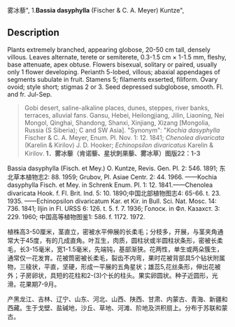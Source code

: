 雾冰藜",
1.**Bassia dasyphylla** (Fischer & C. A. Meyer) Kuntze",

## Description
Plants extremely branched, appearing globose, 20-50 cm tall, densely villous. Leaves alternate, terete or semiterete, 0.3-1.5 cm × 1-1.5 mm, fleshy, base attenuate, apex obtuse. Flowers bisexual, solitary or paired, usually only 1 flower developing. Perianth 5-lobed, villous; abaxial appendages of segments subulate in fruit. Stamens 5; filaments exserted, filiform. Ovary ovoid; style short; stigmas 2 or 3. Seed depressed subglobose, smooth. Fl. and fr. Jul-Sep.

> Gobi desert, saline-alkaline places, dunes, steppes, river banks, terraces, alluvial fans. Gansu, Hebei, Heilongjiang, Jilin, Liaoning, Nei Mongol, Qinghai, Shandong, Shanxi, Xinjiang, Xizang [Mongolia, Russia (S Siberia); C and SW Asia].
  "Synonym": "*Kochia* *dasyphylla* Fischer &amp; C. A. Meyer, Enum. Pl. Nov. 1: 12. 1841; *Chenolea* *divaricata* (Karelin &amp; Kirilov) J. D. Hooker; *Echinopsilon* *divaricatus* Karelin &amp; Kirilov.
**1．雾冰藜（肯诺藜、星状刺果藜、雾冰草）图版22：1-3**

Bassia dasyphylla (Fisch. et Mey.) O. Kuntze, Revis. Gen. Pl. 2: 546. 1891; 东北草本植物志2: 88. 1959; Grubov, Pl. Asiae Centr. 2: 44. 1966. ——Kochia dasyphylla Fisch. et Mey. in Schrenk Enum. Pl. 1: 12. 1841.——Chenolea divaricata Hook. f. Fl. Brit. Ind. 5: 10. 1890;中国北部植物图志4: 65-66. t. 23. 1935. ——Echinopsilon divaricatum Kar. et Kir. in Bull. Sci. Nat. Mosc. 14: 736. 1841; Iljin in Fl. URSS 6: 126. t. 5. f. 7. 1936; Голоск. in Фл. Казахст. 3: 229. 1960; 中国高等植物图鉴1: 586. f. 1172. 1972.

植株高3-50厘米，茎直立，密被水平伸展的长柔毛；分枝多，开展，与茎夹角通常大于45度，有的几成直角。叶互生，肉质，圆柱状或半圆柱状条形，密被长柔毛，长3-15毫米，宽1-1.5毫米，先端钝，基部渐狭。花两性，单生或两朵簇生，通常仅一花发育。花被筒密被长柔毛，裂齿不内弯，果时花被背部具5个钻状附属物，三稜状，平直，坚硬，形成一平展的五角星状；雄蕊5,花丝条形，伸出花被外；子房卵状，具短的花柱和2-(3)个长的柱头。果实卵圆状。种子近圆形，光滑。花果期7-9月。

产黑龙江、吉林、辽宁、山东、河北、山西、陕西、甘肃、内蒙古、青海、新疆和西藏。生于戈壁、盐碱地，沙丘、草地、河滩、阶地及洪积扇上。分布于苏联和蒙古。
